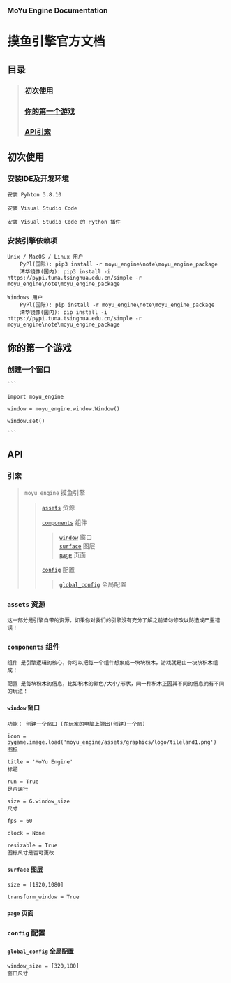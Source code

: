 
### MoYu Engine Documentation
# 摸鱼引擎官方文档

## 目录
> ### [初次使用](#FirstTimeUse)
> ### [你的第一个游戏](#UrFirstGame)
> ### [API引索](#API)

## <span id = 'FirstTimeUse'>初次使用</span>

### 安装IDE及开发环境

    安装 Pyhton 3.8.10

    安装 Visual Studio Code

    安装 Visual Studio Code 的 Python 插件

### 安装引擎依赖项

    Unix / MacOS / Linux 用户
        PyPl(国际): pip3 install -r moyu_engine\note\moyu_engine_package
        清华镜像(国内): pip3 install -i https://pypi.tuna.tsinghua.edu.cn/simple -r moyu_engine\note\moyu_engine_package

    Windows 用户
        PyPl(国际): pip install -r moyu_engine\note\moyu_engine_package
        清华镜像(国内): pip install -i https://pypi.tuna.tsinghua.edu.cn/simple -r moyu_engine\note\moyu_engine_package

## <span id = 'UrFirstGame'>你的第一个游戏</span>

### 创建一个窗口

    ```

    import moyu_engine

    window = moyu_engine.window.Window()

    window.set()

    ```

## <span id = 'API'>API</span>


### 引索

> `moyu_engine` 摸鱼引擎<br/>
>
>> [`assets`](#APIassets) 资源<br/>
>>
>> [`components`](#APIcomponents) 组件<br/>
>>
>>> [`window`](#APIwindow) 窗口<br/>
>>> [`surface`](#APIsurface) 图层<br/>
>>> [`page`](#APIpage) 页面<br/>
>>
>> [`config`](#APIconfig) 配置<br/>
>>
>>> [`global_config`](#APIglobalconfig) 全局配置<br/>
>>
>

### <span id = 'APIassets'>`assets`</span> 资源

    这一部分是引擎自带的资源，如果你对我们的引擎没有充分了解之前请勿修改以防造成严重错误！

### <span id = 'components'>`components`</span> 组件

    组件 是引擎逻辑的核心，你可以把每一个组件想象成一块块积木，游戏就是由一块块积木组成！

    配置 是每块积木的信息，比如积木的颜色/大小/形状，同一种积木正因其不同的信息拥有不同的玩法！

#### <span id = 'APIwindow'>`window`</span> 窗口

    功能： 创建一个窗口 (在玩家的电脑上弹出(创建)一个窗)

    icon = pygame.image.load('moyu_engine/assets/graphics/logo/tileland1.png')
    图标

    title = 'MoYu Engine'
    标题

    run = True
    是否运行

    size = G.window_size
    尺寸

    fps = 60

    clock = None

    resizable = True
    图标尺寸是否可更改

#### <span id = 'APIsurface'>`surface`</span> 图层

    size = [1920,1080]

    transform_window = True

#### <span id = 'APIpage'>`page`</span> 页面
        

### <span id = 'APIconfig'>`config`</span> 配置

#### <span id = 'APIglobalconfig'>`global_config`</span> 全局配置

    window_size = [320,180]
    窗口尺寸

